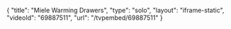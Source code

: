 {
    "title": "Miele Warming Drawers",
    "type": "solo",
    "layout": "iframe-static",
    "videoId": "69887511",
    "url": "\/tvpembed\/69887511"
}